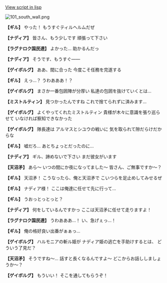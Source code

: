 [View script in lisp](../scripts/100404041.txt)

![101_south_wall.png](../images/backgrounds/101_south_wall.png)

**【ギル】**
やった！
もうすぐティルヘルムだぜ

**【ナディア】**
皆さん、もう少しです
頑張って下さい

**【ラグナロク国民達】**
よかった…
助かるんだっ

**【ナディア】**
そうです、もうすぐ――

**【ゲイボルグ】**
ああ、間に合った
今度こそ任務を完遂する

**【ギル】**
えっ…？
うわあああ！？

**【ゲイボルグ】**
まさか一番包囲陣が分厚い
私達の包囲を抜けていくとは…

**【ミストルティン】**
見つかったんですね
これで捨てられずに済みます…

**【ゲイボルグ】**
よくやってくれたミストルティン
貴様が木々に意識を張り巡らせて
いなければ察知できなかった

**【ゲイボルグ】**
隊長達は
アルマスとシユウの戦いに
気を取られて隙だらけだからな

**【ギル】**
嘘だろ…
あとちょっとだったのに…

**【ナディア】**
ギル、諦めないで下さい
まだ彼女がいます

**【天沼矛】**
あら～
いつの間にか夜になってました～
皆さん、ご無事ですか～？

**【ギル】**
天沼矛！
こうなったら、俺と天沼矛で
こいつらを足止めしてみせるぜ

**【ギル】**
ナディア様！
ここは俺達に任せて先に行って…

**【ギル】**
うおっとっとっと？

**【ナディア】**
何をしているんですかっ
ここは天沼矛に任せて走りますよ！

**【ラグナロク国民達】**
うわあああ…！
い、急げぇっ…！

**【ギル】**
俺の格好良い出番がぁぁっ…

**【ゲイボルグ】**
ハルモニアの斬ル姫が
ナディア姫の逃亡を手助けするとは、
どういう了見だ？

**【天沼矛】**
そうですね～…
話すと長くなるんですよ～
どこからお話ししましょうか～？

**【ゲイボルグ】**
もういい！
そこを通してもらうぞ！